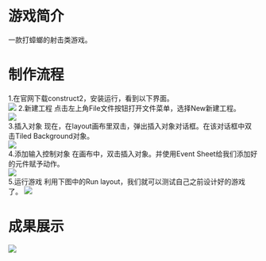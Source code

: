 # 游戏简介
一款打蟑螂的射击类游戏。

# 制作流程
1.在官网下载construct2，安装运行，看到以下界面。<br>
![](https://github.com/lanruoshengchunxia/swi-homework/raw/gh-pages/images/1.png)
2.新建工程
点击左上角File文件按钮打开文件菜单，选择New新建工程。<br>
![](https://github.com/lanruoshengchunxia/swi-homework/raw/gh-pages/images/9a0c3b1ed21b0ef490ef68d8dcc451da80cb3e7b.png)<br>
3.插入对象
现在，在layout画布里双击，弹出插入对象对话框。在该对话框中双击Tiled Background对象。<br>
![](https://github.com/lanruoshengchunxia/swi-homework/raw/gh-pages/images/4.png)<br>
4.添加输入控制对象
在画布中，双击插入对象。并使用Event Sheet给我们添加好的元件赋予动作。<br>
![](https://github.com/lanruoshengchunxia/swi-homework/raw/gh-pages/images/3.jpg)<br>
5.运行游戏
利用下图中的Run layout，我们就可以测试自己之前设计好的游戏了。 
![](https://github.com/lanruoshengchunxia/swi-homework/raw/gh-pages/images/5.png)

# 成果展示
![](https://github.com/lanruoshengchunxia/swi-homework/raw/gh-pages/images/2.png)

